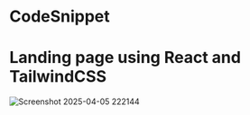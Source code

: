 # CodeSnippet
<h1>Landing page using React and TailwindCSS</h1>

![Screenshot 2025-04-05 222144](https://github.com/user-attachments/assets/68d4a448-80e6-43d6-8d61-95dfabb2692e)
